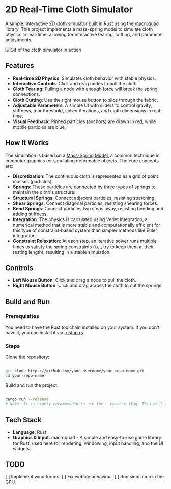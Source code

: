 # 2D Real-Time Cloth Simulator

A simple, interactive 2D cloth simulator built in Rust using the macroquad library. This project implements a mass-spring model to simulate cloth physics in real-time, allowing for interactive tearing, cutting, and parameter adjustments.

![Gif of the cloth simulator in action](./media/cloth_simulation.gif)

## Features

- **Real-time 2D Physics**: Simulates cloth behavior with stable physics.
- **Interactive Controls**: Click and drag nodes to pull the cloth.
- **Cloth Tearing**: Pulling a node with enough force will break the spring connections.
- **Cloth Cutting**: Use the right mouse button to slice through the fabric.
- **Adjustable Parameters**: A simple UI with sliders to control gravity, stiffness, tear threshold, solver iterations, and cloth dimensions in real-time.
- **Visual Feedback**: Pinned particles (anchors) are drawn in red, while mobile particles are blue.

## How It Works

The simulation is based on a [Mass-Spring Model](https://graphics.stanford.edu/~mdfisher/cloth.html), a common technique in computer graphics for simulating deformable objects. The core concepts are:

- **Discretization**: The continuous cloth is represented as a grid of point masses (particles).
- **Springs**: These particles are connected by three types of springs to maintain the cloth's structure:
- **Structural Springs**: Connect adjacent particles, resisting stretching.
- **Shear Springs**: Connect diagonal particles, resisting shearing forces.
- **Bend Springs**: Connect particles two steps away, resisting bending and adding stiffness.
- **Integration**: The physics is calculated using Verlet Integration, a numerical method that is more stable and computationally efficient for this type of constraint-based system than simpler methods like Euler integration.
- **Constraint Relaxation**: At each step, an iterative solver runs multiple times to satisfy the spring constraints (i.e., try to keep them at their resting length), resulting in a stable simulation.

## Controls

- **Left Mouse Button**: Click and drag a node to pull the cloth.
- **Right Mouse Button**: Click and drag across the cloth to cut the springs.

## Build and Run

### Prerequisites

You need to have the Rust toolchain installed on your system. If you don't have it, you can install it via [rustup.rs](https://www.rust-lang.org/learn/get-started?ref=hack-slash).

### Steps

Clone the repository:

```bash

git clone https://github.com/your-username/your-repo-name.git
cd your-repo-name
```

Build and run the project:

```Bash

cargo run --release
# Note: It is highly recommended to use the --release flag. This will enable optimizations and make the simulation run much more smoothly.
```

## Tech Stack

- **Language**: Rust
- **Graphics & Input**: macroquad - A simple and easy-to-use game library for Rust, used here for rendering, windowing, input handling, and the UI widgets.

## TODO

[ ] Implement wind forces.
[ ] Fix wobbly behaviour.
[ ] Run simulation in the GPU.
